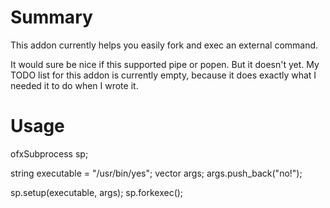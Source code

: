 # Summary

This addon currently helps you easily fork and exec an external command.

It would sure be nice if this supported pipe or popen.  But it doesn't yet.  My TODO list for this addon is currently empty, because it does exactly what I needed it to do when I wrote it.

# Usage

  ofxSubprocess sp;

  string executable = "/usr/bin/yes";
  vector<string> args;
  args.push_back("no!");

  sp.setup(executable, args);
  sp.forkexec();


  
